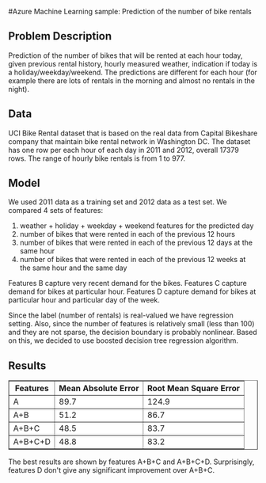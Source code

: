 <properties title="Azure Machine Learning Sample: Prediction of the number of bike rentals" pageTitle="Machine Learning Sample: Prediction of bike rentals | Azure" description="A sample Azure Machine Learning experiment to develop a regression model that predicts the number of bike rentals hourly." metaKeywords="" services="" solutions="" documentationCenter="" authors="garye" videoId="" scriptId="" />

<tags ms.service="machine-learning" ms.workload="tbd" ms.tgt_pltfrm="na" ms.devlang="na" ms.topic="article" ms.date="01/01/1900" ms.author="garye" />

#Azure Machine Learning sample: Prediction of the number of bike rentals

## Problem Description ##
Prediction of the number of bikes that will be rented at each hour today, given previous rental history, hourly measured weather, indication if today is a holiday/weekday/weekend. The predictions are different for each hour (for example
 there are lots of rentals in the morning and almost no rentals in the night). 

## Data ##
UCI Bike Rental dataset that is based on the real data from Capital Bikeshare company that maintain bike rental network in Washington DC. The dataset has one row per each hour of each day in 2011 and 2012, overall 17379 rows. The range of hourly bike rentals is from 1 to 977.

## Model ##
We used 2011 data as a training set and 2012 data as a test set. We compared 4 sets of features:

1. weather + holiday + weekday + weekend features for the predicted day
1. number of bikes that were rented in each of the previous 12 hours
1. number of bikes that were rented in each of the previous 12 days at the same hour
1. number of bikes that were rented in each of the previous 12 weeks at the same hour and the same day

Features B capture very recent demand for the bikes. Features C capture demand for bikes at particular hour. Features D capture demand for bikes at particular hour and particular day of the week.

Since the label (number of rentals) is real-valued we have regression setting. Also, since the number of features is relatively small (less than 100) and they are not sparse, the decision boundary is probably nonlinear. Based on this, we decided to use boosted decision tree regression algorithm.

## Results ##

<table border="1">
<tr><th>Features</th><th>Mean Absolute Error</th> <th>Root Mean Square Error</th> </tr>
<tr style="background-color: #fff"><td>A</td> <td> 89.7</td> <td>124.9 </td> </tr>
<tr style="background-color: #fff"><td>A+B</td><td>51.2 </td> <td>86.7 </td></tr>
<tr style="background-color: #fff"><td>A+B+C</td><td> 48.5</td> <td> 83.7 </td></tr>
<tr style="background-color: #fff"><td>A+B+C+D</td><td> 48.8 </td> <td>83.2 </td></tr>
</table>

</table>

The best results are shown by features A+B+C and A+B+C+D. Surprisingly, features D don't give any significant improvement over A+B+C. 

